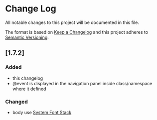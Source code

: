 # Change Log
All notable changes to this project will be documented in this file.

The format is based on [Keep a Changelog](http://keepachangelog.com/)
and this project adheres to [Semantic Versioning](http://semver.org/).

## [1.7.2]
### Added
 - this changelog
 - @event is displayed in the navigation panel inside class/namespace where it defined
 
### Changed
 - body use [System Font Stack](https://css-tricks.com/snippets/css/system-font-stack/)
     